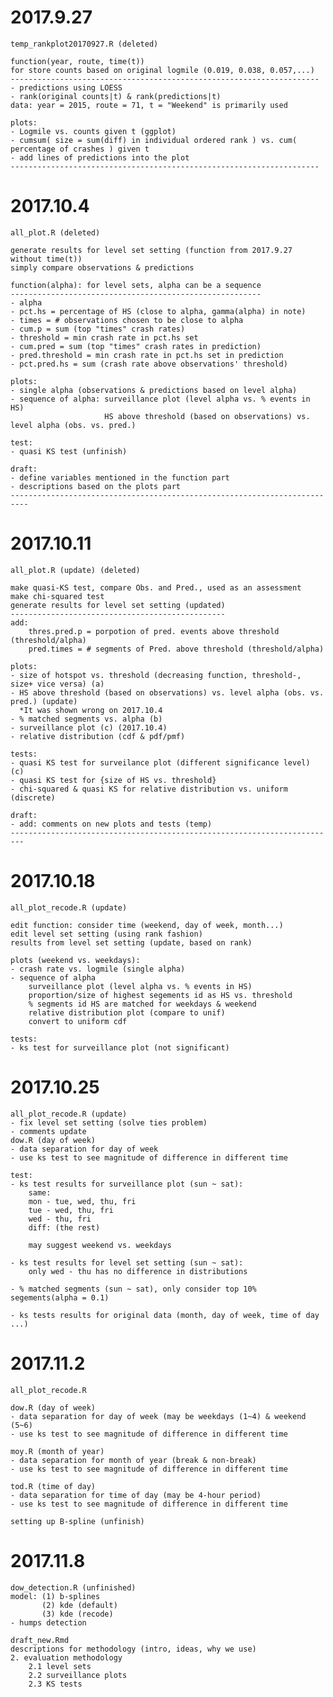# 2017.9.27
    temp_rankplot20170927.R (deleted)
    
    function(year, route, time(t)) 
    for store counts based on original logmile (0.019, 0.038, 0.057,...)
    ---------------------------------------------------------------------
    - predictions using LOESS
    - rank(original counts|t) & rank(predictions|t)
    data: year = 2015, route = 71, t = "Weekend" is primarily used
    
    plots:
    - Logmile vs. counts given t (ggplot)
    - cumsum( size = sum(diff) in individual ordered rank ) vs. cum( percentage of crashes ) given t
    - add lines of predictions into the plot
    ---------------------------------------------------------------------


# 2017.10.4
    all_plot.R (deleted)
    
    generate results for level set setting (function from 2017.9.27 without time(t))
    simply compare observations & predictions
    
    function(alpha): for level sets, alpha can be a sequence
    --------------------------------------------------------
    - alpha
    - pct.hs = percentage of HS (close to alpha, gamma(alpha) in note)
    - times = # observations chosen to be close to alpha
    - cum.p = sum (top "times" crash rates)
    - threshold = min crash rate in pct.hs set
    - cum.pred = sum (top "times" crash rates in prediction)
    - pred.threshold = min crash rate in pct.hs set in prediction
    - pct.pred.hs = sum (crash rate above observations' threshold)
    
    plots:
    - single alpha (observations & predictions based on level alpha)
    - sequence of alpha: surveillance plot (level alpha vs. % events in HS)
                         HS above threshold (based on observations) vs. level alpha (obs. vs. pred.)
    
    test:
    - quasi KS test (unfinish)
    
    draft:
    - define variables mentioned in the function part
    - descriptions based on the plots part
    --------------------------------------------------------------------------
    
  
# 2017.10.11
    all_plot.R (update) (deleted)
    
    make quasi-KS test, compare Obs. and Pred., used as an assessment
    make chi-squared test
    generate results for level set setting (updated)
    ------------------------------------------------
    add:
        thres.pred.p = porpotion of pred. events above threshold (threshold/alpha)
        pred.times = # segments of Pred. above threshold (threshold/alpha)
    
    plots:
    - size of hotspot vs. threshold (decreasing function, threshold-, size+ vice versa) (a)
    - HS above threshold (based on observations) vs. level alpha (obs. vs. pred.) (update)
      *It was shown wrong on 2017.10.4
    - % matched segments vs. alpha (b)
    - surveillance plot (c) (2017.10.4)
    - relative distribution (cdf & pdf/pmf)
    
    tests:
    - quasi KS test for surveilance plot (different significance level) (c)
    - quasi KS test for {size of HS vs. threshold}
    - chi-squared & quasi KS for relative distribution vs. uniform (discrete)
    
    draft:
    - add: comments on new plots and tests (temp)
    -------------------------------------------------------------------------
    
    
# 2017.10.18
    all_plot_recode.R (update)
    
    edit function: consider time (weekend, day of week, month...)
    edit level set setting (using rank fashion)
    results from level set setting (update, based on rank)
    
    plots (weekend vs. weekdays):
    - crash rate vs. logmile (single alpha)
    - sequence of alpha
        surveillance plot (level alpha vs. % events in HS)
        proportion/size of highest segements id as HS vs. threshold
        % segments id HS are matched for weekdays & weekend
        relative distribution plot (compare to unif)
        convert to uniform cdf
 
    tests:  
    - ks test for surveillance plot (not significant)


# 2017.10.25
    all_plot_recode.R (update)
    - fix level set setting (solve ties problem)
    - comments update
    dow.R (day of week)
    - data separation for day of week
    - use ks test to see magnitude of difference in different time
    
    test:
    - ks test results for surveillance plot (sun ~ sat):
        same:
        mon - tue, wed, thu, fri
        tue - wed, thu, fri
        wed - thu, fri
        diff: (the rest)
        
        may suggest weekend vs. weekdays
        
    - ks test results for level set setting (sun ~ sat):
        only wed - thu has no difference in distributions
    
    - % matched segments (sun ~ sat), only consider top 10% segements(alpha = 0.1)
    
    - ks tests results for original data (month, day of week, time of day ...)


# 2017.11.2
    all_plot_recode.R
    
    dow.R (day of week)
    - data separation for day of week (may be weekdays (1~4) & weekend (5~6)
    - use ks test to see magnitude of difference in different time
    
    moy.R (month of year)
    - data separation for month of year (break & non-break)
    - use ks test to see magnitude of difference in different time
    
    tod.R (time of day)
    - data separation for time of day (may be 4-hour period)
    - use ks test to see magnitude of difference in different time

    setting up B-spline (unfinish)


# 2017.11.8
    dow_detection.R (unfinished)
    model: (1) b-splines
           (2) kde (default)
           (3) kde (recode)
    - humps detection
    
    draft_new.Rmd
    descriptions for methodology (intro, ideas, why we use)
    2. evaluation methodology
        2.1 level sets
        2.2 surveillance plots
        2.3 KS tests    
    
